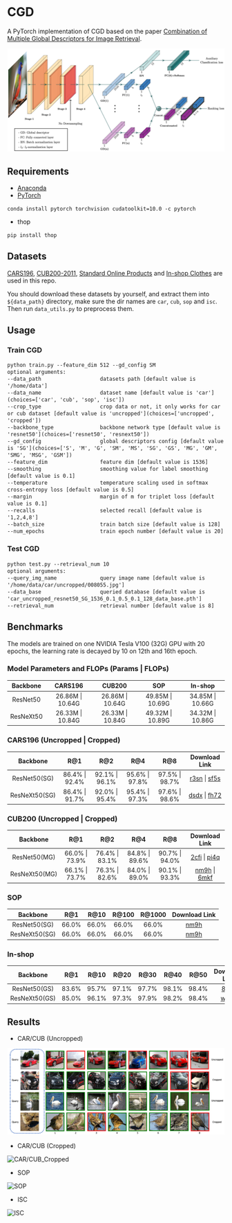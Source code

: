 # CGD
A PyTorch implementation of CGD based on the paper [Combination of Multiple Global Descriptors for Image Retrieval](https://arxiv.org/abs/1903.10663v3).

![Network Architecture image from the paper](results/structure.png)

## Requirements
- [Anaconda](https://www.anaconda.com/download/)
- [PyTorch](https://pytorch.org)
```
conda install pytorch torchvision cudatoolkit=10.0 -c pytorch
```
- thop
```
pip install thop
```

## Datasets
[CARS196](http://ai.stanford.edu/~jkrause/cars/car_dataset.html), [CUB200-2011](http://www.vision.caltech.edu/visipedia/CUB-200-2011.html), 
[Standard Online Products](http://cvgl.stanford.edu/projects/lifted_struct/) and 
[In-shop Clothes](http://mmlab.ie.cuhk.edu.hk/projects/DeepFashion/InShopRetrieval.html) are used in this repo.

You should download these datasets by yourself, and extract them into `${data_path}` directory, make sure the dir names are 
`car`, `cub`, `sop` and `isc`. Then run `data_utils.py` to preprocess them.

## Usage
### Train CGD
```
python train.py --feature_dim 512 --gd_config SM
optional arguments:
--data_path                   datasets path [default value is '/home/data']
--data_name                   dataset name [default value is 'car'](choices=['car', 'cub', 'sop', 'isc'])
--crop_type                   crop data or not, it only works for car or cub dataset [default value is 'uncropped'](choices=['uncropped', 'cropped'])
--backbone_type               backbone network type [default value is 'resnet50'](choices=['resnet50', 'resnext50'])
--gd_config                   global descriptors config [default value is 'SG'](choices=['S', 'M', 'G', 'SM', 'MS', 'SG', 'GS', 'MG', 'GM', 'SMG', 'MSG', 'GSM'])
--feature_dim                 feature dim [default value is 1536]
--smoothing                   smoothing value for label smoothing [default value is 0.1]
--temperature                 temperature scaling used in softmax cross-entropy loss [default value is 0.5]
--margin                      margin of m for triplet loss [default value is 0.1]
--recalls                     selected recall [default value is '1,2,4,8']
--batch_size                  train batch size [default value is 128]
--num_epochs                  train epoch number [default value is 20]
```

### Test CGD
```
python test.py --retrieval_num 10
optional arguments:
--query_img_name              query image name [default value is '/home/data/car/uncropped/008055.jpg']
--data_base                   queried database [default value is 'car_uncropped_resnet50_SG_1536_0.1_0.5_0.1_128_data_base.pth']
--retrieval_num               retrieval number [default value is 8]
```

## Benchmarks
The models are trained on one NVIDIA Tesla V100 (32G) GPU with 20 epochs, 
the learning rate is decayed by 10 on 12th and 16th epoch.

### Model Parameters and FLOPs (Params | FLOPs)
<table>
  <thead>
    <tr>
      <th>Backbone</th>
      <th>CARS196</th>
      <th>CUB200</th>
      <th>SOP</th>
      <th>In-shop</th>
    </tr>
  </thead>
  <tbody>
    <tr>
      <td align="center">ResNet50</td>
      <td align="center">26.86M | 10.64G</td>
      <td align="center">26.86M | 10.64G</td>
      <td align="center">49.85M | 10.69G</td>
      <td align="center">34.85M | 10.66G</td>
    </tr>
    <tr>
      <td align="center">ResNeXt50</td>
      <td align="center">26.33M | 10.84G</td>
      <td align="center">26.33M | 10.84G</td>
      <td align="center">49.32M | 10.89G</td>
      <td align="center">34.32M | 10.86G</td>
    </tr>
  </tbody>
</table>

### CARS196 (Uncropped | Cropped)
<table>
  <thead>
    <tr>
      <th>Backbone</th>
      <th>R@1</th>
      <th>R@2</th>
      <th>R@4</th>
      <th>R@8</th>
      <th>Download Link</th>
    </tr>
  </thead>
  <tbody>
    <tr>
      <td align="center">ResNet50(SG)</td>
      <td align="center">86.4% | 92.4%</td>
      <td align="center">92.1% | 96.1%</td>
      <td align="center">95.6% | 97.8%</td>
      <td align="center">97.5% | 98.7%</td>
      <td align="center"><a href="https://pan.baidu.com/s/1W3-QKVe5HpCAHJTgxI1M5Q">r3sn</a> | <a href="https://pan.baidu.com/s/171Wqa-1TNquzedjlFhaYGg">sf5s</a></td>
    </tr>
    <tr>
      <td align="center">ResNeXt50(SG)</td>
      <td align="center">86.4% | 91.7%</td>
      <td align="center">92.0% | 95.4%</td>
      <td align="center">95.4% | 97.3%</td>
      <td align="center">97.6% | 98.6%</td>
      <td align="center"><a href="https://pan.baidu.com/s/1pdp6ePxaxcvGbdlOz1Kmtg">dsdx</a> | <a href="https://pan.baidu.com/s/1_dpDM4FNkzPYPvmOsTTR1w">fh72</a></td>
    </tr>
  </tbody>
</table>

### CUB200 (Uncropped | Cropped)
<table>
  <thead>
    <tr>
      <th>Backbone</th>
      <th>R@1</th>
      <th>R@2</th>
      <th>R@4</th>
      <th>R@8</th>
      <th>Download Link</th>
    </tr>
  </thead>
  <tbody>
    <tr>
      <td align="center">ResNet50(MG)</td>
      <td align="center">66.0% | 73.9%</td>
      <td align="center">76.4% | 83.1%</td>
      <td align="center">84.8% | 89.6%</td>
      <td align="center">90.7% | 94.0%</td>
      <td align="center"><a href="https://pan.baidu.com/s/1_Ij-bYHZC31cxEWUnYwqwQ">2cfi</a> | <a href="https://pan.baidu.com/s/1deaYb2RWHikztHHsbJyuNw">pi4q</a></td>
    </tr>
    <tr>
      <td align="center">ResNeXt50(MG)</td>
      <td align="center">66.1% | 73.7%</td>
      <td align="center">76.3% | 82.6%</td>
      <td align="center">84.0% | 89.0%</td>
      <td align="center">90.1% | 93.3%</td>
      <td align="center"><a href="https://pan.baidu.com/s/1BvhZIBXj9M-Ro9BLmI2lmg">nm9h</a> | <a href="https://pan.baidu.com/s/1lu7SYe3tLhp2v1kkI5fO9w">6mkf</a></td>
    </tr>
  </tbody>
</table>

### SOP
<table>
  <thead>
    <tr>
      <th>Backbone</th>
      <th>R@1</th>
      <th>R@10</th>
      <th>R@100</th>
      <th>R@1000</th>
      <th>Download Link</th>
    </tr>
  </thead>
  <tbody>
    <tr>
      <td align="center">ResNet50(SG)</td>
      <td align="center">66.0%</td>
      <td align="center">66.0%</td>
      <td align="center">66.0%</td>
      <td align="center">66.0%</td>
      <td align="center"><a href="https://pan.baidu.com/s/1BvhZIBXj9M-Ro9BLmI2lmg">nm9h</a></td>
    </tr>
    <tr>
      <td align="center">ResNeXt50(SG)</td>
      <td align="center">66.0%</td>
      <td align="center">66.0%</td>
      <td align="center">66.0%</td>
      <td align="center">66.0%</td>
      <td align="center"><a href="https://pan.baidu.com/s/1BvhZIBXj9M-Ro9BLmI2lmg">nm9h</a></td>
    </tr>
  </tbody>
</table>

### In-shop
<table>
  <thead>
    <tr>
      <th>Backbone</th>
      <th>R@1</th>
      <th>R@10</th>
      <th>R@20</th>
      <th>R@30</th>
      <th>R@40</th>
      <th>R@50</th>
      <th>Download Link</th>
    </tr>
  </thead>
  <tbody>
    <tr>
      <td align="center">ResNet50(GS)</td>
      <td align="center">83.6%</td>
      <td align="center">95.7%</td>
      <td align="center">97.1%</td>
      <td align="center">97.7%</td>
      <td align="center">98.1%</td>
      <td align="center">98.4%</td>
      <td align="center"><a href="https://pan.baidu.com/s/10Ow0JhXzRcPVsv5-j14ZjQ">8jmp</a></td>
    </tr>
    <tr>
      <td align="center">ResNeXt50(GS)</td>
      <td align="center">85.0%</td>
      <td align="center">96.1%</td>
      <td align="center">97.3%</td>
      <td align="center">97.9%</td>
      <td align="center">98.2%</td>
      <td align="center">98.4%</td>
      <td align="center"><a href="https://pan.baidu.com/s/1eCt_IjLYSccnCrBk5XRjTQ">wdq5</a></td>
    </tr>
  </tbody>
</table>

## Results

- CAR/CUB (Uncropped)

![CAR/CUB_Uncropped](results/car_cub.png)

- CAR/CUB (Cropped)

![CAR/CUB_Cropped](results/car_cub_crop.png)

- SOP

![SOP](results/sop.png)

- ISC

![ISC](results/isc.png)